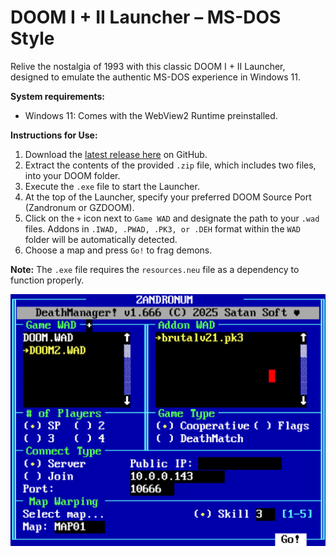 # DOOM I + II Launcher – MS-DOS Style

Relive the nostalgia of 1993 with this classic DOOM I + II Launcher, designed to emulate the authentic MS-DOS experience in Windows 11.

**System requirements:**<br>
- Windows 11: Comes with the WebView2 Runtime preinstalled.

**Instructions for Use:**

1. Download the [latest release here](https://github.com/schnalz-digital/deathmanager/releases/latest) on GitHub.
2. Extract the contents of the provided `.zip` file, which includes two files, into your DOOM folder.
3. Execute the `.exe` file to start the Launcher.
4. At the top of the Launcher, specify your preferred DOOM Source Port (Zandronum or GZDOOM).
5. Click on the `+` icon next to `Game WAD` and designate the path to your `.wad` files. Addons in `.IWAD, .PWAD, .PK3, or .DEH` format within the `WAD` folder will be automatically detected.
6. Choose a map and press `Go!` to frag demons.

**Note:** The `.exe` file requires the `resources.neu` file as a dependency to function properly.

![Screenshot of the DeathLauncher](https://raw.githubusercontent.com/schnalz-digital/deathmanager/refs/heads/main/screenshot.png)
